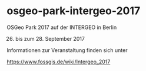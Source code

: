 # osgeo-park-intergeo-2017
OSGeo Park 2017 auf der INTERGEO in Berlin

26. bis zum 28. September 2017

Informationen zur Veranstaltung finden sich unter

https://www.fossgis.de/wiki/Intergeo_2017
